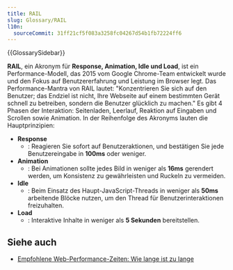 ```yaml
---
title: RAIL
slug: Glossary/RAIL
l10n:
  sourceCommit: 31ff21cf5f083a3258fc04267d54b1fb72224ff6
---
```


{{GlossarySidebar}}

**RAIL**, ein Akronym für **Response, Animation, Idle und Load**, ist ein Performance-Modell, das 2015 vom Google Chrome-Team entwickelt wurde und den Fokus auf Benutzererfahrung und Leistung im Browser legt. Das Performance-Mantra von RAIL lautet: "Konzentrieren Sie sich auf den Benutzer; das Endziel ist nicht, Ihre Webseite auf einem bestimmten Gerät schnell zu betreiben, sondern die Benutzer glücklich zu machen." Es gibt 4 Phasen der Interaktion: Seitenladen, Leerlauf, Reaktion auf Eingaben und Scrollen sowie Animation. In der Reihenfolge des Akronyms lauten die Hauptprinzipien:

- **Response**
  - : Reagieren Sie sofort auf Benutzeraktionen, und bestätigen Sie jede Benutzereingabe in **100ms** oder weniger.
- **Animation**
  - : Bei Animationen sollte jedes Bild in weniger als **16ms** gerendert werden, um Konsistenz zu gewährleisten und Ruckeln zu vermeiden.
- **Idle**
  - : Beim Einsatz des Haupt-JavaScript-Threads in weniger als **50ms** arbeitende Blöcke nutzen, um den Thread für Benutzerinteraktionen freizuhalten.
- **Load**
  - : Interaktive Inhalte in weniger als **5 Sekunden** bereitstellen.

## Siehe auch

- [Empfohlene Web-Performance-Zeiten: Wie lange ist zu lange](/de/docs/Web/Performance/Guides/How_long_is_too_long)
